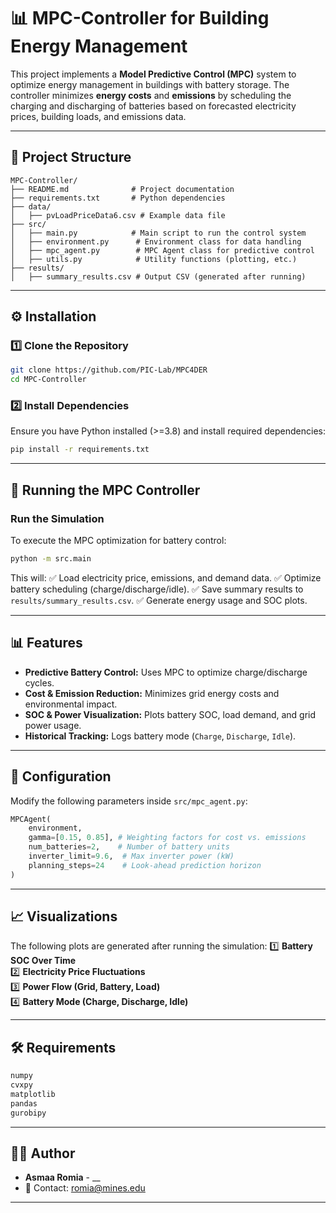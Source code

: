 # 📊 MPC-Controller for Building Energy Management

This project implements a **Model Predictive Control (MPC)** system to optimize energy management in buildings with battery storage. The controller minimizes **energy costs** and **emissions** by scheduling the charging and discharging of batteries based on forecasted electricity prices, building loads, and emissions data.

---

## 📂 Project Structure

```
MPC-Controller/
├── README.md              # Project documentation
├── requirements.txt       # Python dependencies
├── data/
│   ├── pvLoadPriceData6.csv # Example data file 
├── src/
│   ├── main.py            # Main script to run the control system
│   ├── environment.py      # Environment class for data handling
│   ├── mpc_agent.py        # MPC Agent class for predictive control
│   ├── utils.py            # Utility functions (plotting, etc.)
├── results/
│   ├── summary_results.csv # Output CSV (generated after running)
```

---

## ⚙️ Installation

### **1️⃣ Clone the Repository**
```bash
git clone https://github.com/PIC-Lab/MPC4DER
cd MPC-Controller
```

### **2️⃣ Install Dependencies**
Ensure you have Python installed (>=3.8) and install required dependencies:
```bash
pip install -r requirements.txt
```

---

## 🚀 Running the MPC Controller

### **Run the Simulation**
To execute the MPC optimization for battery control:
```bash
python -m src.main
```
This will:
✅ Load electricity price, emissions, and demand data.
✅ Optimize battery scheduling (charge/discharge/idle).
✅ Save summary results to `results/summary_results.csv`.
✅ Generate energy usage and SOC plots.

---

## 📊 Features
- **Predictive Battery Control:** Uses MPC to optimize charge/discharge cycles.
- **Cost & Emission Reduction:** Minimizes grid energy costs and environmental impact.
- **SOC & Power Visualization:** Plots battery SOC, load demand, and grid power usage.
- **Historical Tracking:** Logs battery mode (`Charge`, `Discharge`, `Idle`).

---

## 📜 Configuration
Modify the following parameters inside `src/mpc_agent.py`:
```python
MPCAgent(
    environment, 
    gamma=[0.15, 0.85], # Weighting factors for cost vs. emissions
    num_batteries=2,    # Number of battery units
    inverter_limit=9.6,  # Max inverter power (kW)
    planning_steps=24    # Look-ahead prediction horizon
)
```

---

## 📈 Visualizations
The following plots are generated after running the simulation:
1️⃣ **Battery SOC Over Time**  
2️⃣ **Electricity Price Fluctuations**  
3️⃣ **Power Flow (Grid, Battery, Load)**  
4️⃣ **Battery Mode (Charge, Discharge, Idle)**  


---

## 🛠 Requirements
```bash
numpy
cvxpy
matplotlib
pandas
gurobipy
```

---

## 👨‍💻 Author
- **Asmaa Romia** - __
- 📧 Contact: romia@mines.edu

---